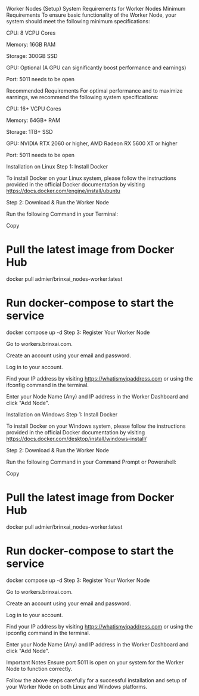 Worker Nodes (Setup)
System Requirements for Worker Nodes
Minimum Requirements
To ensure basic functionality of the Worker Node, your system should meet the following minimum specifications:

CPU: 8 VCPU Cores

Memory: 16GB RAM

Storage: 300GB SSD

GPU: Optional (A GPU can significantly boost performance and earnings)

Port: 5011 needs to be open

Recommended Requirements
For optimal performance and to maximize earnings, we recommend the following system specifications:

CPU: 16+ VCPU Cores

Memory: 64GB+ RAM

Storage: 1TB+ SSD

GPU: NVIDIA RTX 2060 or higher, AMD Radeon RX 5600 XT or higher

Port: 5011 needs to be open

Installation on Linux
Step 1: Install Docker

To install Docker on your Linux system, please follow the instructions provided in the official Docker documentation by visiting https://docs.docker.com/engine/install/ubuntu

Step 2: Download & Run the Worker Node

Run the following Command in your Terminal:

Copy
# Pull the latest image from Docker Hub
docker pull admier/brinxai_nodes-worker:latest

# Run docker-compose to start the service
docker compose up -d
Step 3: Register Your Worker Node

Go to workers.brinxai.com.

Create an account using your email and password.

Log in to your account.

Find your IP address by visiting https://whatismyipaddress.com or using the ifconfig command in the terminal.

Enter your Node Name (Any) and IP address in the Worker Dashboard and click "Add Node".

Installation on Windows
Step 1: Install Docker

To install Docker on your Windows system, please follow the instructions provided in the official Docker documentation by visiting https://docs.docker.com/desktop/install/windows-install/

Step 2: Download & Run the Worker Node

Run the following Command in your Command Prompt or Powershell:

Copy
# Pull the latest image from Docker Hub
docker pull admier/brinxai_nodes-worker:latest

# Run docker-compose to start the service
docker compose up -d
Step 3: Register Your Worker Node

Go to workers.brinxai.com.

Create an account using your email and password.

Log in to your account.

Find your IP address by visiting https://whatismyipaddress.com or using the ipconfig command in the terminal.

Enter your Node Name (Any) and IP address in the Worker Dashboard and click "Add Node".

Important Notes
Ensure port 5011 is open on your system for the Worker Node to function correctly.

Follow the above steps carefully for a successful installation and setup of your Worker Node on both Linux and Windows platforms.
